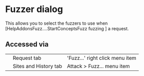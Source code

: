 # Fuzzer dialog

This allows you to select the fuzzers to use when [HelpAddonsFuzz....StartConceptsFuzz fuzzing ] a request.
## Accessed via
<table>
<tr><td></td><td>Request tab</td><td>'Fuzz...' right click menu item</td></tr>
<tr><td></td><td>Sites and History tab</td><td>Attack > Fuzz... menu item</td></tr>
</table>